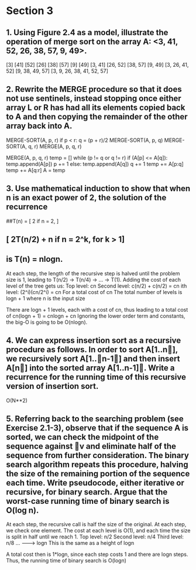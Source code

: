 # Section 3

## 1. Using Figure 2.4 as a model, illustrate the operation of merge sort on the array A: <3, 41, 52, 26, 38, 57, 9, 49>.

[3] [41] [52] [26] [38] [57] [9] [49]
 [3, 41]  [26, 52]  [38, 57]  [9, 49]
[3, 26, 41, 52]      [9, 38, 49, 57]
      [3, 9, 26, 38, 41, 52, 57]

## 2. Rewrite the MERGE procedure so that it does not use sentinels, instead stopping once either array L or R has had all its elements copied back to A and then copying the remainder of the other array back into A.

MERGE-SORT(A, p, r)
    if p < r:
        q = (p + r)/2
        MERGE-SORT(A, p, q)
        MERGE-SORT(A, q, r)
        MERGE(A, p, q, r)

MERGE(A, p, q, r)
    temp = []
    while (p != q or q != r)
        if (A[p] <= A[q]):
            temp.append(A[p])
            p += 1
        else:
            temp.append(A[q])
            q += 1
    temp += A[p:q]
    temp += A[q:r]
    A = temp

## 3. Use mathematical induction to show that when n is an exact power of 2, the solution of the recurrence
##T(n) =  [ 2                 if n = 2,            ]
##        [ 2T(n/2) + n       if n = 2^k, for k > 1]
##    
##    is T(n) = nlogn.

At each step, the length of the recursive step is halved until the problem size is 1, leading to T(n/2) -> T(n/4) -> ... -> T(1). 
Adding the cost of each level of the tree gets us:
    Top level:      cn
    Second level:   c(n/2) + c(n/2) = cn
    ith level:      (2^i)(cn/2^i) = cn
For a total cost of cn
The total number of levels is logn + 1 where n is the input size

There are logn + 1 levels, each with a cost of cn, thus leading to a total cost of 
    cn(logn + 1) = cnlogn + cn 
    Ignoring the lower order term and constants, the big-O is going to be O(nlogn).

## 4. We can express insertion sort as a recursive procedure as follows. In order to sort A[1..n], we recursively sort A[1..n-1] and then insert A[n] into the sorted array A[1..n-1]. Write a recurrence for the running time of this recursive version of insertion sort.

O(N**2)

## 5. Referring back to the searching problem (see Exercise 2.1-3), observe that if the sequence A is sorted, we can check the midpoint of the sequence against v and eliminate half of the sequence from further consideration. The binary search algorithm repeats this procedure, halving the size of the remaining portion of the sequence each time. Write pseudocode, either iterative or recursive, for binary search. Argue that the worst-case running time of binary search is O(log n).

At each step, the recursive call is half the size of the original. At each step, we check one element. The cost at each level is O(1), and each time the size is split in half until we reach 1.
    Top level: n/2
    Second level: n/4
    Third level: n/8
    ...
    ---> logn
    This is the same as a height of logn

A total cost then is 1*logn, since each step costs 1 and there are logn steps. Thus, the running time of binary search is O(logn)

